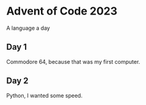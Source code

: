 # Advent of Code 2023

A language a day

## Day 1
Commodore 64, because that was my first computer.

## Day 2
Python, I wanted some speed. 

